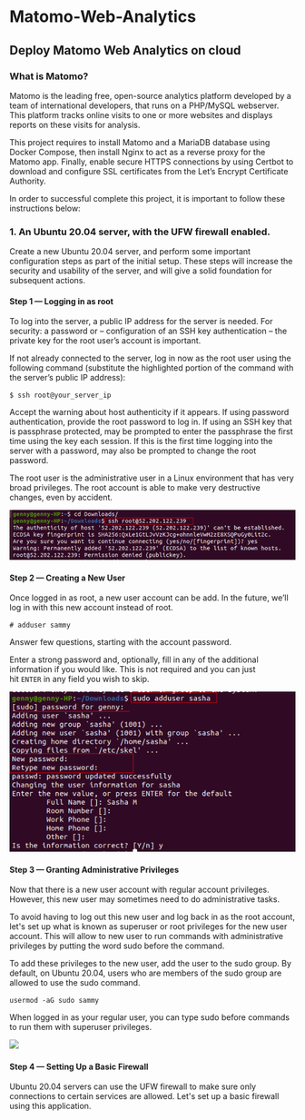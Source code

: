# Matomo-Web-Analytics

## Deploy Matomo Web Analytics on cloud



### What is Matomo?

Matomo is the leading free, open-source analytics platform developed by a team of international developers, that runs on a PHP/MySQL webserver. This platform tracks online visits to one or more websites and displays reports on these visits for analysis. 

This project requires to install Matomo and a MariaDB database using Docker Compose, then install Nginx to act as a reverse proxy for the Matomo app. Finally, enable secure HTTPS connections by using Certbot to download and configure SSL certificates from the Let’s Encrypt Certificate Authority.

In order to successful complete this project, it is important to follow these instructions below:

### 1.  An Ubuntu 20.04 server, with the UFW firewall enabled.

Create a new Ubuntu 20.04 server, and perform some important configuration steps as part of the initial setup. These steps will increase the security and usability of the server, and will give a solid foundation for subsequent actions.

#### Step 1 — Logging in as root

To log into the server, a public IP address for the server is needed.  For security: a password or – configuration of an SSH key authentication – the private key for the root user’s account is important. 

If not already connected to the server, log in now as the root user using the following command (substitute the highlighted portion of the command with the server’s public IP address):

~~~
$ ssh root@your_server_ip

~~~


Accept the warning about host authenticity if it appears. If using password authentication, provide the root password to log in. If using an SSH key that is passphrase protected, may be prompted to enter the passphrase the first time using the key each session. If this is the first time logging into the server with a password, may also be prompted to change the root password. 

The root user is the administrative user in a Linux environment that has very broad privileges. The root account is able to make very destructive changes, even by accident.

![](pics/login-root.png)

#### Step 2 — Creating a New User

Once logged in as root, a new user account can be add.  In the future, we’ll log in with this new account instead of root.

~~~
# adduser sammy

~~~


Answer few questions, starting with the account password.

Enter a strong password and, optionally, fill in any of the additional information if you would like. This is not required and you can just hit `ENTER` in any field you wish to skip.

![](pics/root-newuser.png)


#### Step 3 — Granting Administrative Privileges

Now that there is a new user account with regular account privileges. However, this new user may sometimes need to do administrative tasks.

To avoid having to log out this new user and log back in as the root account, let's set up what is known as superuser or root privileges for the new user account. This will allow to new user to run commands with administrative privileges by putting the word sudo before the command.

To add these privileges to the new user, add the user to the sudo group. By default, on Ubuntu 20.04, users who are members of the sudo group are allowed to use the sudo command.

~~~
usermod -aG sudo sammy
~~~

When logged in as your regular user, you can type sudo before commands to run them with superuser privileges.

![](pics/grant-admin-p.png)

#### **Step 4 — Setting Up a Basic Firewall**

Ubuntu 20.04 servers can use the UFW firewall to make sure only connections to certain services are allowed. Let's set up a basic firewall using this application.

